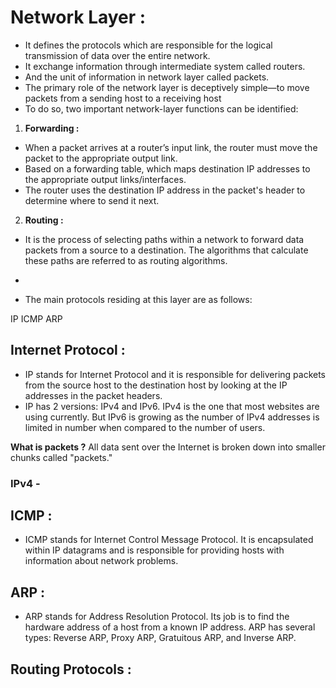 # Network Layer :

- It defines the protocols which are responsible for the logical transmission of data over the entire network. 
- It exchange information through intermediate system called routers.
- And the unit of information in network layer called packets.
- The primary role of the network layer is deceptively simple—to move packets from a sending host to a receiving host
-  To do so, two important network-layer functions can be identified:
1. **Forwarding :**  
- When a packet arrives at a router’s input link, the router must move the packet to the appropriate output link.
- Based on a forwarding table, which maps destination IP addresses to the appropriate output links/interfaces.
- The router uses the destination IP address in the packet's header to determine where to send it next.

2. **Routing :** 
- It is the process of selecting paths within a network to forward data packets from a source to a destination. The algorithms that calculate these paths are referred to as routing algorithms. 
- 


- The main protocols residing at this layer are as follows:

 IP
 ICMP
 ARP


## Internet Protocol :

- IP stands for Internet Protocol and it is responsible for delivering packets from the source host to the destination host by looking at the IP addresses in the packet headers. 
- IP has 2 versions: IPv4 and IPv6. IPv4 is the one that most websites are using currently. But IPv6 is growing as the number of IPv4 addresses is limited in number when compared to the number of users.

**What is packets ?**
All data sent over the Internet is broken down into smaller chunks called "packets."

### IPv4 -



## ICMP :

- ICMP stands for Internet Control Message Protocol. It is encapsulated within IP datagrams and is responsible for providing hosts with information about network problems.

## ARP :

- ARP stands for Address Resolution Protocol. Its job is to find the hardware address of a host from a known IP address. ARP has several types: Reverse ARP, Proxy ARP, Gratuitous ARP, and Inverse ARP.


## Routing Protocols :

